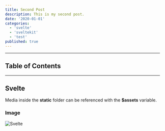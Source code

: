 ```yaml
---
title: Second Post
description: This is my second post.
date: '2020-01-01'
categories:
  - 'svelte'
  - 'sveltekit'
  - 'test'
published: true
---
```


---

## Table of Contents

---

## Svelte

Media inside the **static** folder can be referenced with the **$assets** variable.

### Image
![Svelte](../../favicon.png)

